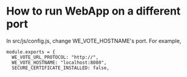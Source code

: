 # How to run WebApp on a different port

In src/js/config.js, change WE_VOTE_HOSTNAME's port. For example,
```
module.exports = {
  WE_VOTE_URL_PROTOCOL: "http://",
  WE_VOTE_HOSTNAME: "localhost:8080", 
  SECURE_CERTIFICATE_INSTALLED: false,
```

